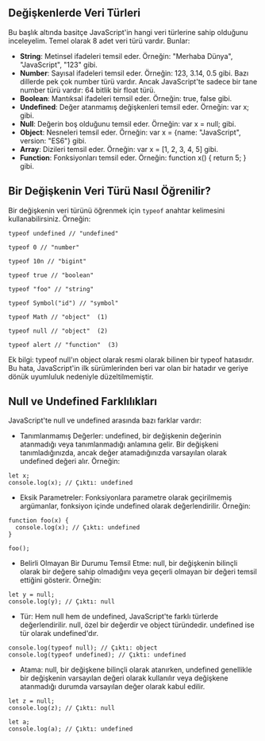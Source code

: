 ## Değişkenlerde Veri Türleri

Bu başlık altında basitçe JavaScript'in hangi veri türlerine sahip olduğunu inceleyelim. Temel olarak 8 adet veri türü vardır. Bunlar:

- **String**: Metinsel ifadeleri temsil eder. Örneğin: "Merhaba Dünya", "JavaScript", "123" gibi.
- **Number**: Sayısal ifadeleri temsil eder. Örneğin: 123, 3.14, 0.5 gibi. Bazı dillerde pek çok number türü vardır. Ancak JavaScript'te sadece bir tane number türü vardır: 64 bitlik bir float türü.
- **Boolean**: Mantıksal ifadeleri temsil eder. Örneğin: true, false gibi.
- **Undefined**: Değer atanmamış değişkenleri temsil eder. Örneğin: var x; gibi.
- **Null**: Değerin boş olduğunu temsil eder. Örneğin: var x = null; gibi.
- **Object**: Nesneleri temsil eder. Örneğin: var x = {name: "JavaScript", version: "ES6"} gibi.
- **Array**: Dizileri temsil eder. Örneğin: var x = [1, 2, 3, 4, 5] gibi.
- **Function**: Fonksiyonları temsil eder. Örneğin: function x() { return 5; } gibi.

## Bir Değişkenin Veri Türü Nasıl Öğrenilir?

Bir değişkenin veri türünü öğrenmek için `typeof` anahtar kelimesini kullanabilirsiniz. Örneğin:

```
typeof undefined // "undefined"

typeof 0 // "number"

typeof 10n // "bigint"

typeof true // "boolean"

typeof "foo" // "string"

typeof Symbol("id") // "symbol"

typeof Math // "object"  (1)

typeof null // "object"  (2)

typeof alert // "function"  (3)
```

Ek bilgi: typeof null'ın object olarak resmi olarak bilinen bir typeof hatasıdır. Bu hata, JavaScript'in ilk sürümlerinden beri var olan bir hatadır ve geriye dönük uyumluluk nedeniyle düzeltilmemiştir. 

## Null ve Undefined Farklılıkları

JavaScript'te null ve undefined arasında bazı farklar vardır:

- Tanımlanmamış Değerler: undefined, bir değişkenin değerinin atanmadığı veya tanımlanmadığı anlamına gelir. Bir değişkeni tanımladığınızda, ancak değer atamadığınızda varsayılan olarak undefined değeri alır. Örneğin:

```
let x;
console.log(x); // Çıktı: undefined
```

- Eksik Parametreler: Fonksiyonlara parametre olarak geçirilmemiş argümanlar, fonksiyon içinde undefined olarak değerlendirilir. Örneğin:

```
function foo(x) {
  console.log(x); // Çıktı: undefined
}

foo();
```

- Belirli Olmayan Bir Durumu Temsil Etme: null, bir değişkenin bilinçli olarak bir değere sahip olmadığını veya geçerli olmayan bir değeri temsil ettiğini gösterir. Örneğin:

```
let y = null;
console.log(y); // Çıktı: null
```

- Tür: Hem null hem de undefined, JavaScript'te farklı türlerde değerlendirilir. null, özel bir değerdir ve object türündedir. undefined ise tür olarak undefined'dır.

```
console.log(typeof null); // Çıktı: object
console.log(typeof undefined); // Çıktı: undefined
```

- Atama: null, bir değişkene bilinçli olarak atanırken, undefined genellikle bir değişkenin varsayılan değeri olarak kullanılır veya değişkene atanmadığı durumda varsayılan değer olarak kabul edilir.

```
let z = null;
console.log(z); // Çıktı: null

let a;
console.log(a); // Çıktı: undefined
```



